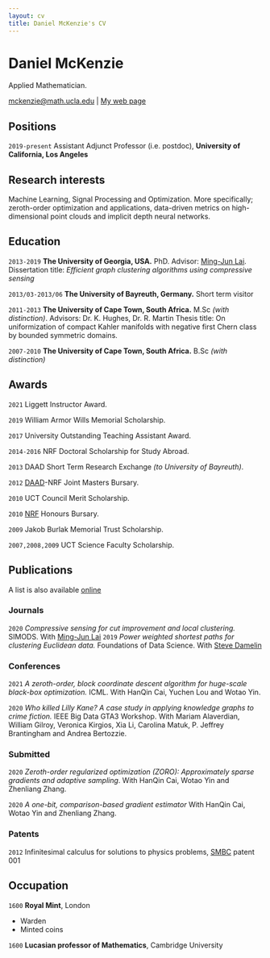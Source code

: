 ```yaml
---
layout: cv
title: Daniel McKenzie's CV
---
```

# Daniel McKenzie
Applied Mathematician.

<div id="webaddress">
<a href="mckenzie@math.ucla.edu">mckenzie@math.ucla.edu</a>
| <a href="danielmckenzie.github.io">My web page</a>
</div>


## Positions

`2019-present` Assistant Adjunct Professor (i.e. postdoc), __University of California, Los Angeles__


## Research interests

Machine Learning, Signal Processing and Optimization. More specifically; zeroth-order optimization and applications, data-driven metrics on high-dimensional point clouds and implicit depth neural networks.


## Education

`2013-2019` __The University of Georgia, USA.__ PhD. Advisor: <a href = "https://en.wikipedia.org/wiki/Ming-Jun_Lai">Ming-Jun Lai</a>. Dissertation title: *Efficient graph clustering algorithms using compressive sensing*

`2013/03-2013/06` __The University of Bayreuth, Germany.__ Short term visitor

`2011-2013`
__The University of Cape Town, South Africa.__ M.Sc *(with distinction)*.
Advisors: Dr. K. Hughes, Dr. R. Martin
Thesis title: On uniformization of compact Kahler manifolds with negative first Chern class by bounded symmetric domains.

`2007-2010`
__The University of Cape Town, South Africa.__ B.Sc *(with distinction)*



## Awards

`2021` Liggett Instructor Award.

`2019` William Armor Wills Memorial Scholarship.

`2017` University Outstanding Teaching Assistant Award.

`2014-2016` NRF Doctoral Scholarship for Study Abroad.

`2013` DAAD Short Term Research Exchange *(to University of Bayreuth)*.

`2012` [DAAD](https://en.wikipedia.org/wiki/German_Academic_Exchange_Service)-NRF Joint Masters Bursary.

`2010` UCT Council Merit Scholarship.

`2010` [NRF](https://en.wikipedia.org/wiki/National_Research_Foundation_(South_Africa)) Honours Bursary.

`2009` Jakob Burlak Memorial Trust Scholarship.

`2007,2008,2009` UCT Science Faculty Scholarship.



## Publications

 A list is also available [online](https://scholar.google.ca/citations?user=kP12IskAAAAJ&hl=en)

### Journals

`2020` *Compressive sensing for cut improvement and local clustering.* SIMODS. With [Ming-Jun Lai](https://en.wikipedia.org/wiki/Ming-Jun_Lai)
`2019` *Power weighted shortest paths for clustering Euclidean data.* Foundations of Data Science. With [Steve Damelin](http://www-personal.umich.edu/~damelin/)

### Conferences

`2021` *A zeroth-order, block coordinate descent algorithm for huge-scale black-box optimization.* ICML. With HanQin Cai, Yuchen Lou and Wotao Yin.

`2020` *Who killed Lilly Kane? A case study in applying knowledge graphs to crime fiction.* IEEE Big Data GTA3 Workshop. With Mariam Alaverdian, William Gilroy, Veronica Kirgios, Xia Li, Carolina Matuk, P. Jeffrey Brantingham and Andrea Bertozzie.  

### Submitted

`2020` *Zeroth-order regularized optimization (ZORO): Approximately sparse gradients and adaptive sampling*. With HanQin Cai, Wotao Yin and Zhenliang Zhang.

`2020` *A one-bit, comparison-based gradient estimator* With HanQin Cai, Wotao Yin and Zhenliang Zhang.

### Patents

`2012`
Infinitesimal calculus for solutions to physics problems, [SMBC](http://www.techdirt.com/articles/20121011/09312820678/if-patents-had-been-around-time-newton.shtml) patent 001


## Occupation

`1600`
__Royal Mint__, London

- Warden
- Minted coins

`1600`
__Lucasian professor of Mathematics__, Cambridge University



<!-- ### Footer

Last updated: May 2013 -->
